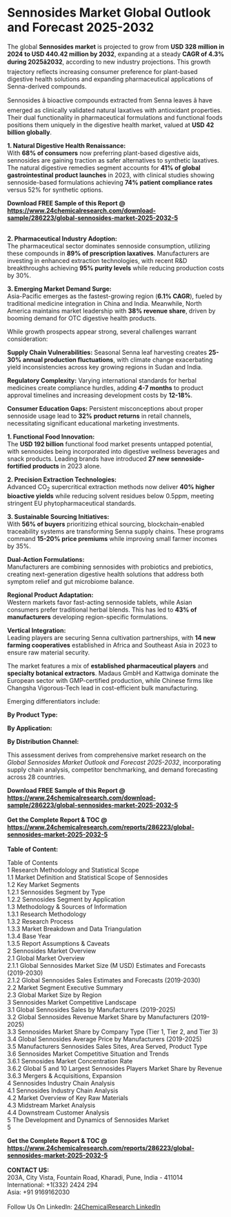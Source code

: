 <h1>Sennosides Market Global Outlook and Forecast 2025-2032</h1><p>The global <strong>Sennosides market</strong> is projected to grow from <strong>USD 328 million in 2024 to USD 440.42 million by 2032</strong>, expanding at a steady <strong>CAGR of 4.3% during 2025â2032</strong>, according to new industry projections. This growth trajectory reflects increasing consumer preference for plant-based digestive health solutions and expanding pharmaceutical applications of Senna-derived compounds.</p><p>Sennosides â bioactive compounds extracted from Senna leaves â have emerged as clinically validated natural laxatives with antioxidant properties. Their dual functionality in pharmaceutical formulations and functional foods positions them uniquely in the digestive health market, valued at <strong>USD 42 billion globally</strong>.</p><p><strong>1. Natural Digestive Health Renaissance:</strong><br>
With <strong>68% of consumers</strong> now preferring plant-based digestive aids, sennosides are gaining traction as safer alternatives to synthetic laxatives. The natural digestive remedies segment accounts for <strong>41% of global gastrointestinal product launches</strong> in 2023, with clinical studies showing sennoside-based formulations achieving <strong>74% patient compliance rates</strong> versus 52% for synthetic options.</p><div><b>Download FREE Sample of this Report @ 
            <a href="https://www.24chemicalresearch.com/download-sample/286223/global-sennosides-market-2025-2032-5">
            https://www.24chemicalresearch.com/download-sample/286223/global-sennosides-market-2025-2032-5</a></b></div><br><p><strong>2. Pharmaceutical Industry Adoption:</strong><br>
The pharmaceutical sector dominates sennoside consumption, utilizing these compounds in <strong>89% of prescription laxatives</strong>. Manufacturers are investing in enhanced extraction technologies, with recent R&amp;D breakthroughs achieving <strong>95% purity levels</strong> while reducing production costs by 30%.</p><p><strong>3. Emerging Market Demand Surge:</strong><br>
Asia-Pacific emerges as the fastest-growing region (<strong>6.1% CAGR</strong>), fueled by traditional medicine integration in China and India. Meanwhile, North America maintains market leadership with <strong>38% revenue share</strong>, driven by booming demand for OTC digestive health products.</p><p>While growth prospects appear strong, several challenges warrant consideration:</p><p><strong>Supply Chain Vulnerabilities:</strong> Seasonal Senna leaf harvesting creates <strong>25-30% annual production fluctuations</strong>, with climate change exacerbating yield inconsistencies across key growing regions in Sudan and India.</p><p><strong>Regulatory Complexity:</strong> Varying international standards for herbal medicines create compliance hurdles, adding <strong>4-7 months</strong> to product approval timelines and increasing development costs by <strong>12-18%</strong>.</p><p><strong>Consumer Education Gaps:</strong> Persistent misconceptions about proper sennoside usage lead to <strong>32% product returns</strong> in retail channels, necessitating significant educational marketing investments.</p><p><strong>1. Functional Food Innovation:</strong><br>
The <strong>USD 192 billion</strong> functional food market presents untapped potential, with sennosides being incorporated into digestive wellness beverages and snack products. Leading brands have introduced <strong>27 new sennoside-fortified products</strong> in 2023 alone.</p><p><strong>2. Precision Extraction Technologies:</strong><br>
Advanced CO<sub>2</sub> supercritical extraction methods now deliver <strong>40% higher bioactive yields</strong> while reducing solvent residues below 0.5ppm, meeting stringent EU phytopharmaceutical standards.</p><p><strong>3. Sustainable Sourcing Initiatives:</strong><br>
With <strong>56% of buyers</strong> prioritizing ethical sourcing, blockchain-enabled traceability systems are transforming Senna supply chains. These programs command <strong>15-20% price premiums</strong> while improving small farmer incomes by 35%.</p><p><strong>Dual-Action Formulations:</strong><br>
	Manufacturers are combining sennosides with probiotics and prebiotics, creating next-generation digestive health solutions that address both symptom relief and gut microbiome balance.</p><p><strong>Regional Product Adaptation:</strong><br>
	Western markets favor fast-acting sennoside tablets, while Asian consumers prefer traditional herbal blends. This has led to <strong>43% of manufacturers</strong> developing region-specific formulations.</p><p><strong>Vertical Integration:</strong><br>
	Leading players are securing Senna cultivation partnerships, with <strong>14 new farming cooperatives</strong> established in Africa and Southeast Asia in 2023 to ensure raw material security.</p><p>The market features a mix of <strong>established pharmaceutical players</strong> and <strong>specialty botanical extractors</strong>. Madaus GmbH and Kattwiga dominate the European sector with GMP-certified production, while Chinese firms like Changsha Vigorous-Tech lead in cost-efficient bulk manufacturing.</p><p>Emerging differentiators include:</p><p><strong>By Product Type:</strong></p><p><strong>By Application:</strong></p><p><strong>By Distribution Channel:</strong></p><p>This assessment derives from comprehensive market research on the <em>Global Sennosides Market Outlook and Forecast 2025-2032</em>, incorporating supply chain analysis, competitor benchmarking, and demand forecasting across 28 countries.</p><div><b>Download FREE Sample of this Report @ 
            <a href="https://www.24chemicalresearch.com/download-sample/286223/global-sennosides-market-2025-2032-5">
            https://www.24chemicalresearch.com/download-sample/286223/global-sennosides-market-2025-2032-5</a></b></div><br><div><b>Get the Complete Report & TOC @ 
            <a href="https://www.24chemicalresearch.com/reports/286223/global-sennosides-market-2025-2032-5">
            https://www.24chemicalresearch.com/reports/286223/global-sennosides-market-2025-2032-5</a></b></div><br>
            <b>Table of Content:</b><p>Table of Contents<br />
1 Research Methodology and Statistical Scope<br />
1.1 Market Definition and Statistical Scope of Sennosides<br />
1.2 Key Market Segments<br />
1.2.1 Sennosides Segment by Type<br />
1.2.2 Sennosides Segment by Application<br />
1.3 Methodology & Sources of Information<br />
1.3.1 Research Methodology<br />
1.3.2 Research Process<br />
1.3.3 Market Breakdown and Data Triangulation<br />
1.3.4 Base Year<br />
1.3.5 Report Assumptions & Caveats<br />
2 Sennosides Market Overview<br />
2.1 Global Market Overview<br />
2.1.1 Global Sennosides Market Size (M USD) Estimates and Forecasts (2019-2030)<br />
2.1.2 Global Sennosides Sales Estimates and Forecasts (2019-2030)<br />
2.2 Market Segment Executive Summary<br />
2.3 Global Market Size by Region<br />
3 Sennosides Market Competitive Landscape<br />
3.1 Global Sennosides Sales by Manufacturers (2019-2025)<br />
3.2 Global Sennosides Revenue Market Share by Manufacturers (2019-2025)<br />
3.3 Sennosides Market Share by Company Type (Tier 1, Tier 2, and Tier 3)<br />
3.4 Global Sennosides Average Price by Manufacturers (2019-2025)<br />
3.5 Manufacturers Sennosides Sales Sites, Area Served, Product Type<br />
3.6 Sennosides Market Competitive Situation and Trends<br />
3.6.1 Sennosides Market Concentration Rate<br />
3.6.2 Global 5 and 10 Largest Sennosides Players Market Share by Revenue<br />
3.6.3 Mergers & Acquisitions, Expansion<br />
4 Sennosides Industry Chain Analysis<br />
4.1 Sennosides Industry Chain Analysis<br />
4.2 Market Overview of Key Raw Materials<br />
4.3 Midstream Market Analysis<br />
4.4 Downstream Customer Analysis<br />
5 The Development and Dynamics of Sennosides Market <br />
5</p><div><b>Get the Complete Report & TOC @ 
            <a href="https://www.24chemicalresearch.com/reports/286223/global-sennosides-market-2025-2032-5">
            https://www.24chemicalresearch.com/reports/286223/global-sennosides-market-2025-2032-5</a></b></div><br><b>CONTACT US:</b><br>
            203A, City Vista, Fountain Road, Kharadi, Pune, India - 411014<br>
            International: +1(332) 2424 294<br>
            Asia: +91 9169162030 <br><br>
            Follow Us On LinkedIn: <a href="https://www.linkedin.com/company/24chemicalresearch/">24ChemicalResearch LinkedIn</a>